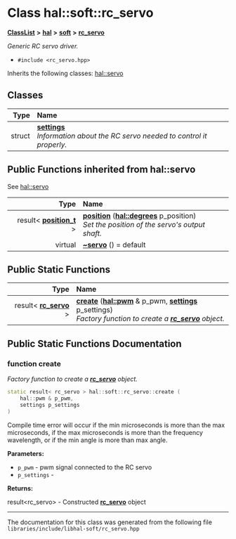 

# Class hal::soft::rc\_servo



[**ClassList**](annotated.md) **>** [**hal**](namespacehal.md) **>** [**soft**](namespacehal_1_1soft.md) **>** [**rc\_servo**](classhal_1_1soft_1_1rc__servo.md)



_Generic RC servo driver._ 

* `#include <rc_servo.hpp>`



Inherits the following classes: [hal::servo](classhal_1_1servo.md)












## Classes

| Type | Name |
| ---: | :--- |
| struct | [**settings**](structhal_1_1soft_1_1rc__servo_1_1settings.md) <br>_Information about the RC servo needed to control it properly._  |












































## Public Functions inherited from hal::servo

See [hal::servo](classhal_1_1servo.md)

| Type | Name |
| ---: | :--- |
|  result&lt; [**position\_t**](structhal_1_1servo_1_1position__t.md) &gt; | [**position**](#function-position) ([**hal::degrees**](namespacehal.md#typedef-degrees) p\_position) <br>_Set the position of the servo's output shaft._  |
| virtual  | [**~servo**](#function-servo) () = default<br> |


## Public Static Functions

| Type | Name |
| ---: | :--- |
|  result&lt; [**rc\_servo**](classhal_1_1soft_1_1rc__servo.md) &gt; | [**create**](#function-create) ([**hal::pwm**](classhal_1_1pwm.md) & p\_pwm, [**settings**](structhal_1_1soft_1_1rc__servo_1_1settings.md) p\_settings) <br>_Factory function to create a_ [_**rc\_servo**_](classhal_1_1soft_1_1rc__servo.md) _object._ |




















































## Public Static Functions Documentation




### function create 

_Factory function to create a_ [_**rc\_servo**_](classhal_1_1soft_1_1rc__servo.md) _object._
```C++
static result< rc_servo > hal::soft::rc_servo::create (
    hal::pwm & p_pwm,
    settings p_settings
) 
```



Compile time error will occur if the min microseconds is more than the max microseconds, if the max microseconds is more than the frequency wavelength, or if the min angle is more than max angle.




**Parameters:**


* `p_pwm` - pwm signal connected to the RC servo 
* `p_settings` - 



**Returns:**

result&lt;rc\_servo&gt; - Constructed [**rc\_servo**](classhal_1_1soft_1_1rc__servo.md) object 





        

------------------------------
The documentation for this class was generated from the following file `libraries/include/libhal-soft/rc_servo.hpp`

